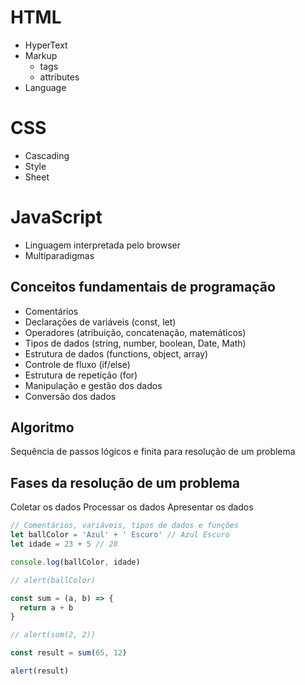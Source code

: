 # HTML

- HyperText
- Markup
  - tags
  - attributes
- Language

# CSS

- Cascading
- Style
- Sheet

# JavaScript

- Linguagem interpretada pelo browser
- Multiparadigmas

## Conceitos fundamentais de programação

- Comentários
- Declarações de variáveis (const, let)
- Operadores (atribuição, concatenação, matemáticos)
- Tipos de dados (string, number, boolean, Date, Math)
- Estrutura de dados (functions, object, array)
- Controle de fluxo (if/else)
- Estrutura de repetição (for)
- Manipulação e gestão dos dados
- Conversão dos dados

## Algoritmo

Sequência de passos lógicos e finita para resolução de um problema

## Fases da resolução de um problema

Coletar os dados
Processar os dados
Apresentar os dados

```js
// Comentários, variáveis, tipos de dados e funções
let ballColor = 'Azul' + ' Escuro' // Azul Escuro
let idade = 23 + 5 // 28

console.log(ballColor, idade)

// alert(ballColor)

const sum = (a, b) => {
  return a + b
}

// alert(sum(2, 2))

const result = sum(65, 12)

alert(result)
```
